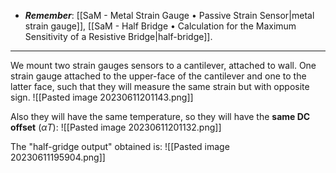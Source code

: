 - ***Remember***: [[SaM - Metal Strain Gauge • Passive Strain Sensor|metal strain gauge]], [[SaM - Half Bridge • Calculation for the Maximum Sensitivity of a Resistive Bridge|half-bridge]].

---
We mount two strain gauges sensors to a cantilever, attached to wall.
One strain gauge attached to the upper-face of the cantilever and one to the latter face, such that they will measure the same strain but with opposite sign.
![[Pasted image 20230611201143.png]]

Also they will have the same temperature, so they will have the **same DC offset** ($\alpha T$):
![[Pasted image 20230611201132.png]]

The "half-gridge output" obtained is:
![[Pasted image 20230611195904.png]]
